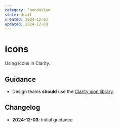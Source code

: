 ```yaml
---
category: Foundation
state: draft
created: 2024-12-03
updated: 2024-12-03
---
```


# Icons

Using icons in Clarity.

## Guidance

- Design teams **should** use the [Clarity icon library](https://clarity.design/documentation/icons).

## Changelog

- **2024-12-03**: Initial guidance
